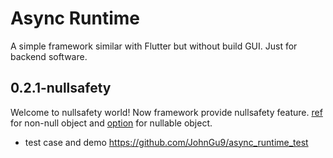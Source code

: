 # Async Runtime

A simple framework similar with Flutter but without build GUI. Just for backend software. 

## 0.2.1-nullsafety

Welcome to nullsafety world! Now framework provide nullsafety feature. [ref](include/async_runtime/basic/ref.h) for non-null object and [option](include/async_runtime/basic/ref.h) for nullable object. 


- test case and demo 
https://github.com/JohnGu9/async_runtime_test